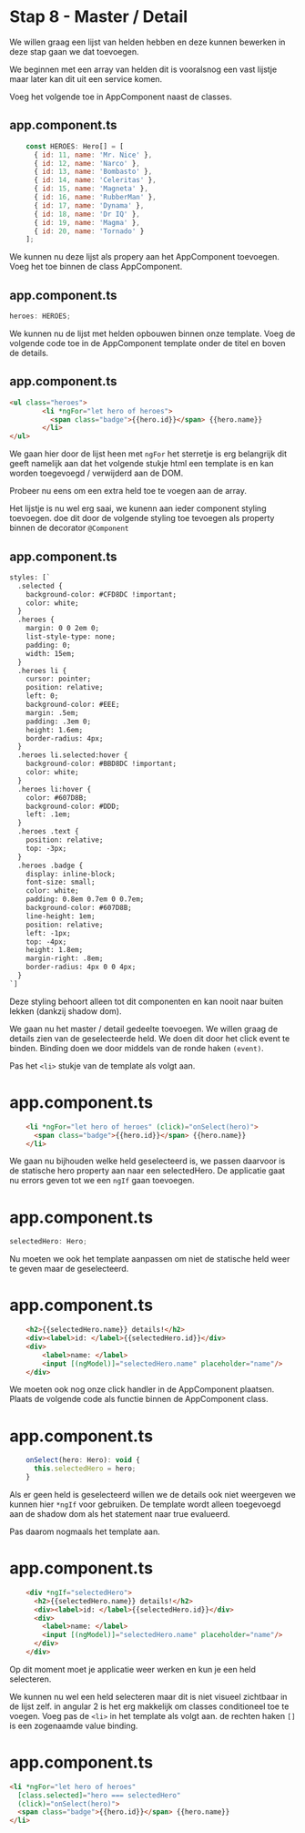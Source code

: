 # Stap 8 - Master / Detail
We willen graag een lijst van helden hebben en deze kunnen bewerken in deze stap gaan we dat toevoegen.

We beginnen met een array van helden dit is vooralsnog een vast lijstje maar later kan dit uit een service komen.

Voeg het volgende toe in AppComponent naast de classes.

## app.component.ts
```javascript
    const HEROES: Hero[] = [
      { id: 11, name: 'Mr. Nice' },
      { id: 12, name: 'Narco' },
      { id: 13, name: 'Bombasto' },
      { id: 14, name: 'Celeritas' },
      { id: 15, name: 'Magneta' },
      { id: 16, name: 'RubberMan' },
      { id: 17, name: 'Dynama' },
      { id: 18, name: 'Dr IQ' },
      { id: 19, name: 'Magma' },
      { id: 20, name: 'Tornado' }
    ];
```

We kunnen nu deze lijst als propery aan het AppComponent toevoegen. Voeg het toe binnen de class AppComponent.

## app.component.ts
```javascript
heroes: HEROES;
```

We kunnen nu de lijst met helden opbouwen binnen onze template. Voeg de volgende code toe in de AppComponent
template onder de titel en boven de details.

## app.component.ts
```html
<ul class="heroes">
        <li *ngFor="let hero of heroes">
          <span class="badge">{{hero.id}}</span> {{hero.name}}
        </li>
</ul>
```

We gaan hier door de lijst heen met `ngFor` het sterretje is erg belangrijk dit geeft namelijk aan dat het volgende stukje
html een template is en kan worden toegevoegd / verwijderd aan de DOM.

Probeer nu eens om een extra held toe te voegen aan de array.

Het lijstje is nu wel erg saai, we kunenn aan ieder component styling toevoegen. doe dit door de volgende 
styling toe tevoegen als property binnen de decorator `@Component`

## app.component.ts 
````html
styles: [`
  .selected {
    background-color: #CFD8DC !important;
    color: white;
  }
  .heroes {
    margin: 0 0 2em 0;
    list-style-type: none;
    padding: 0;
    width: 15em;
  }
  .heroes li {
    cursor: pointer;
    position: relative;
    left: 0;
    background-color: #EEE;
    margin: .5em;
    padding: .3em 0;
    height: 1.6em;
    border-radius: 4px;
  }
  .heroes li.selected:hover {
    background-color: #BBD8DC !important;
    color: white;
  }
  .heroes li:hover {
    color: #607D8B;
    background-color: #DDD;
    left: .1em;
  }
  .heroes .text {
    position: relative;
    top: -3px;
  }
  .heroes .badge {
    display: inline-block;
    font-size: small;
    color: white;
    padding: 0.8em 0.7em 0 0.7em;
    background-color: #607D8B;
    line-height: 1em;
    position: relative;
    left: -1px;
    top: -4px;
    height: 1.8em;
    margin-right: .8em;
    border-radius: 4px 0 0 4px;
  }
`]
````

Deze styling behoort alleen tot dit componenten en kan nooit naar buiten lekken (dankzij shadow dom).

We gaan nu het master / detail gedeelte toevoegen. We willen graag de details zien van de geselecteerde held.
We doen dit door het click event te binden. Binding doen we door middels van de ronde haken `(event)`.

Pas het `<li>` stukje van de template als volgt aan.

# app.component.ts
```html
    <li *ngFor="let hero of heroes" (click)="onSelect(hero)">
      <span class="badge">{{hero.id}}</span> {{hero.name}}
    </li>
  ```

We gaan nu bijhouden welke held geselecteerd is, we passen daarvoor is de statische hero property aan naar een selectedHero.
De applicatie gaat nu errors geven tot we een `ngIf` gaan toevoegen.

# app.component.ts
```javascript
selectedHero: Hero;
```

Nu moeten we ook het template aanpassen om niet de statische held weer te geven maar de geselecteerd.

# app.component.ts
```html
    <h2>{{selectedHero.name}} details!</h2>
    <div><label>id: </label>{{selectedHero.id}}</div>
    <div>
        <label>name: </label>
        <input [(ngModel)]="selectedHero.name" placeholder="name"/>
    </div>
```

We moeten ook nog onze click handler in de AppComponent plaatsen. Plaats de volgende code als functie
binnen de AppComponent class.

# app.component.ts
```javascript
    onSelect(hero: Hero): void {
      this.selectedHero = hero;
    }
```

Als er geen held is geselecteerd willen we de details ook niet weergeven we kunnen hier `*ngIf` voor gebruiken.
De template wordt alleen toegevoegd aan de shadow dom als het statement naar true evalueerd.

Pas daarom nogmaals het template aan.
# app.component.ts
```html
    <div *ngIf="selectedHero">
      <h2>{{selectedHero.name}} details!</h2>
      <div><label>id: </label>{{selectedHero.id}}</div>
      <div>
        <label>name: </label>
        <input [(ngModel)]="selectedHero.name" placeholder="name"/>
      </div>
    </div>
```

Op dit moment moet je applicatie weer werken en kun je een held selecteren.

We kunnen nu wel een held selecteren maar dit is niet visueel zichtbaar in de lijst zelf.
in angular 2 is het erg makkelijk om classes conditioneel toe te voegen. Voeg pas de `<li>` in het template
als volgt aan. de rechten haken `[]` is een zogenaamde value binding. 

# app.component.ts
```html
<li *ngFor="let hero of heroes"
  [class.selected]="hero === selectedHero"
  (click)="onSelect(hero)">
  <span class="badge">{{hero.id}}</span> {{hero.name}}
</li>
```

